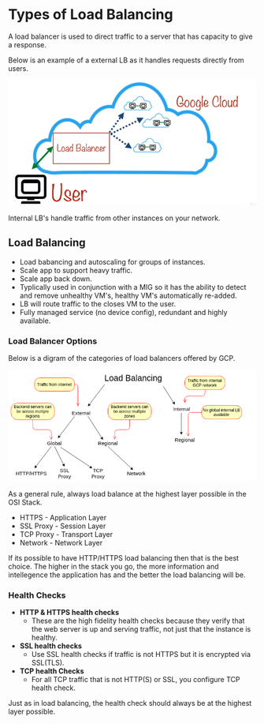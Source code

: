 # Types of Load Balancing


A load balancer is used to direct traffic to a server that has capacity to give a response.

Below is an example of a external LB as it handles requests directly from users.

![external_lb.png](attachments/9b5b5448.png)

Internal LB's handle traffic from other instances on your network.


## Load Balancing

- Load babancing and autoscaling for groups of instances.
- Scale app to support heavy traffic.
- Scale app back down.
- Typlically used in conjunction with a MIG so it has the ability to detect and remove unhealthy VM's, healthy VM's automatically re-added.
- LB will route traffic to the closes VM to the user.
- Fully managed service (no device config), redundant and highly available.

### Load Balancer Options

Below is a digram of the categories of load balancers offered by GCP.

![lb_types_diagram.png](attachments/d0fed95c.png)


As a general rule, always load balance at the highest layer possible in the OSI Stack.

- HTTPS - Application Layer
- SSL Proxy - Session Layer
- TCP Proxy - Transport Layer
- Network - Network Layer

If its possible to have HTTP/HTTPS load balancing then that is the best choice. The higher in the stack you go, the more information and intellegence the application has and the better the load balancing will be.


### Health Checks

- **HTTP & HTTPS health checks**
  - These are the high fidelity health checks because they verify that the web server is up and serving traffic, not just that the instance is healthy.
- **SSL health checks**
  - Use SSL health checks if traffic is not HTTPS but it is encrypted via SSL(TLS).
- **TCP health Checks**
  - For all TCP traffic that is not HTTP(S) or SSL, you configure TCP health check.

Just as in load balancing, the health check should always be at the highest layer possible.